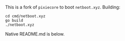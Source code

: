 This is a fork of `pixiecore` to boot `netboot.xyz`. Building:

    cd cmd/netboot.xyz
    go build
    ./netboot.xyz

Native README.md is below.

